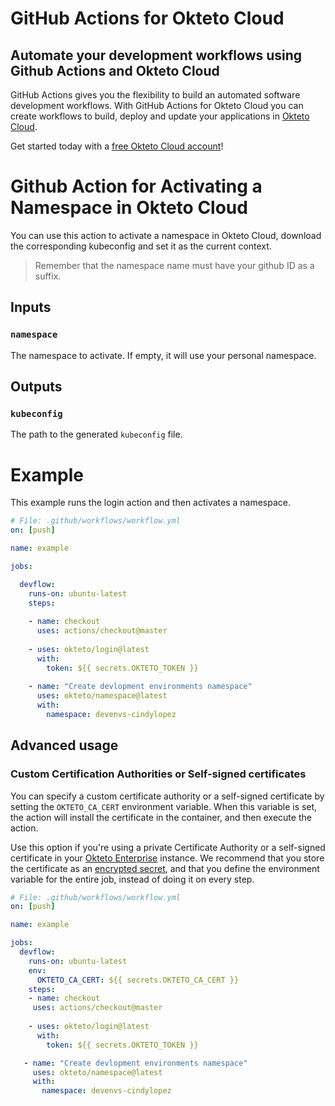 # GitHub Actions for Okteto Cloud

## Automate your development workflows using Github Actions and Okteto Cloud
GitHub Actions gives you the flexibility to build an automated software development workflows. With GitHub Actions for Okteto Cloud you can create workflows to build, deploy and update your applications in [Okteto Cloud](https://cloud.okteto.com).

Get started today with a [free Okteto Cloud account](https://cloud.okteto.com)!

# Github Action for Activating a Namespace in Okteto Cloud

You can use this action to activate a namespace in Okteto Cloud, download the corresponding kubeconfig and set it as the current context.

> Remember that the namespace name must have your github ID as a suffix.

## Inputs

### `namespace`

The namespace to activate. If empty, it will use your personal namespace.

## Outputs

### `kubeconfig`

The path to the generated `kubeconfig` file.

# Example

This example runs the login action and then activates a namespace.

```yaml
# File: .github/workflows/workflow.yml
on: [push]

name: example

jobs:

  devflow:
    runs-on: ubuntu-latest
    steps:
    
    - name: checkout
      uses: actions/checkout@master
    
    - uses: okteto/login@latest
      with:
        token: ${{ secrets.OKTETO_TOKEN }}
    
    - name: "Create devlopment environments namespace"
      uses: okteto/namespace@latest
      with:
        namespace: devenvs-cindylopez
```


## Advanced usage

 ### Custom Certification Authorities or Self-signed certificates

 You can specify a custom certificate authority or a self-signed certificate by setting the `OKTETO_CA_CERT` environment variable. When this variable is set, the action will install the certificate in the container, and then execute the action. 

 Use this option if you're using a private Certificate Authority or a self-signed certificate in your [Okteto Enterprise](http://okteto.com/enterprise) instance.  We recommend that you store the certificate as an [encrypted secret](https://docs.github.com/en/actions/reference/encrypted-secrets), and that you define the environment variable for the entire job, instead of doing it on every step.


 ```yaml
 # File: .github/workflows/workflow.yml
 on: [push]

 name: example

 jobs:
   devflow:
     runs-on: ubuntu-latest
     env:
       OKTETO_CA_CERT: ${{ secrets.OKTETO_CA_CERT }}
     steps:
     - name: checkout
      uses: actions/checkout@master
      
     - uses: okteto/login@latest
       with:
         token: ${{ secrets.OKTETO_TOKEN }}

    - name: "Create devlopment environments namespace"
      uses: okteto/namespace@latest
      with:
        namespace: devenvs-cindylopez
```
